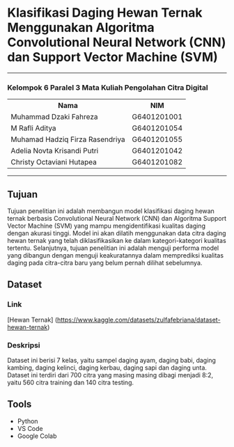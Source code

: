 # Klasifikasi Daging Hewan Ternak Menggunakan Algoritma Convolutional Neural Network (CNN) dan Support Vector Machine (SVM)
---
### Kelompok 6 Paralel 3 Mata Kuliah Pengolahan Citra Digital
<table>
    <tr>
        <th>Nama</th>
        <th>NIM</th>
    </tr>
    <tr>
        <td>Muhammad Dzaki Fahreza</td>
        <td>G6401201001</td>
    </tr>
    <tr>
        <td>M Rafli Aditya</td>
        <td>G6401201054</td>
    </tr>
    <tr>
        <td>Muhamad Hadziq Firza Rasendriya</td>
        <td>G6401201055</td>
    </tr>
    <tr>
        <td>Adelia Novta Krisandi Putri</td>
        <td>G6401201042</td>
    </tr>
    <tr>
        <td>Christy Octaviani Hutapea</td>
        <td>G6401201082</td>
    </tr>
</table>

---

## Tujuan
Tujuan penelitian ini adalah membangun model klasifikasi daging hewan ternak berbasis Convolutional Neural Network (CNN) dan Algoritma Support Vector Machine (SVM) yang mampu mengidentifikasi kualitas daging dengan akurasi tinggi. Model ini akan dilatih menggunakan data citra daging hewan ternak yang telah diklasifikasikan ke dalam kategori-kategori kualitas tertentu. Selanjutnya, tujuan penelitian ini adalah menguji performa model yang dibangun dengan menguji keakuratannya dalam memprediksi kualitas daging pada citra-citra baru yang belum pernah dilihat sebelumnya.

## Dataset
### Link
[Hewan Ternak]
(https://www.kaggle.com/datasets/zulfafebriana/dataset-hewan-ternak)

### Deskripsi
Dataset ini berisi 7 kelas, yaitu sampel daging ayam, daging babi, daging kambing, daging kelinci, daging kerbau, daging sapi dan daging unta.
Dataset ini terdiri dari 700 citra yang masing masing dibagi menjadi 8:2, yaitu 560 citra training dan 140 citra testing.

## Tools
- Python
- VS Code
- Google Colab
